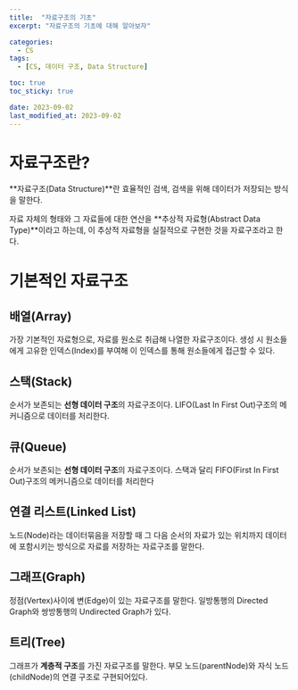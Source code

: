 ```yaml
---
title:  "자료구조의 기초"
excerpt: "자료구조의 기초에 대해 알아보자"

categories:
  - CS
tags:
  - [CS, 데이터 구조, Data Structure]

toc: true
toc_sticky: true

date: 2023-09-02
last_modified_at: 2023-09-02
---
```


# 자료구조란?
**자료구조(Data Structure)**란 효율적인 검색, 검색을 위해 데이터가 저장되는 방식을 말한다.

자료 자체의 형태와 그 자료들에 대한 연산을 **추상적 자료형(Abstract Data Type)**이라고 하는데, 이 추상적 자료형을 실질적으로 구현한 것을 자료구조라고 한다.

# 기본적인 자료구조

## 배열(Array)
가장 기본적인 자료형으로, 자료를 원소로 취급해 나열한 자료구조이다. 생성 시 원소들에게 고유한 인덱스(Index)를 부여해 이 인덱스를 통해 원소들에게 접근할 수 있다.

## 스택(Stack)
순서가 보존되는 **선형 데이터 구조**의 자료구조이다. LIFO(Last In First Out)구조의 메커니즘으로 데이터를 처리한다.

## 큐(Queue)
순서가 보존되는 **선형 데이터 구조**의 자료구조이다. 스택과 달리 FIFO(First In First Out)구조의 메커니즘으로 데이터를 처리한다

## 연결 리스트(Linked List)
노드(Node)라는 데이터묶음을 저장할 때 그 다음 순서의 자료가 있는 위치까지 데이터에 포함시키는 방식으로 자료를 저장하는 자료구조를 말한다.

## 그래프(Graph)
정점(Vertex)사이에 변(Edge)이 있는 자료구조를 말한다. 일방통행의 Directed Graph와 쌍방통행의 Undirected Graph가 있다.

## 트리(Tree)
그래프가 **계층적 구조**를 가진 자료구조를 말한다. 부모 노드(parentNode)와 자식 노드(childNode)의 연결 구조로 구현되어있다.